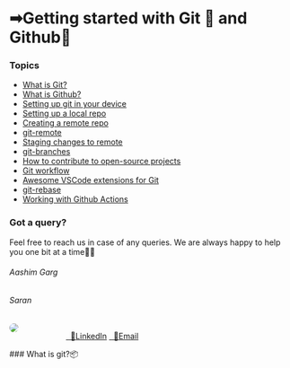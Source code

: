# ➡Getting started with Git 🎉 and Github🐙


### Topics
- [What is Git?](#1)
- [What is Github?](#2)
- [Setting up git in your device](#3)
- [Setting up a local repo](#4)
- [Creating a remote repo](#5)
- [git-remote](#6)
- [Staging changes to remote](#7)
- [git-branches](#8)
- [How to contribute to open-source projects](#9)
- [Git workflow](#10)
- [Awesome VSCode extensions for Git](#11)
- [git-rebase](#12)
- [Working with Github Actions](#13)

### Got a query?
Feel free to reach us in case of any queries. We are always happy to help you one bit at a time🐱‍💻

###### Aashim Garg

###### Saran
<div style="display:flex">
<div style="width:20%">
<img src="https://media-exp1.licdn.com/dms/image/C5603AQFVab5Kbi2x7w/profile-displayphoto-shrink_100_100/0/1612096633101?e=1618444800&v=beta&t=brEmn-KGIXc2W8sOAlBNZ-mX7eLD9yExV9xes2XONqA" style="border-radius:100%" /> </div>
<div>

<a href="https://www.linkedin.com/in/saranonearth/">&nbsp;&nbsp;🔗LinkedIn</a>
<a href="mailto:saran.suresh@outlook.com">&nbsp;&nbsp;📧Email</a>

</div>
</div>
### <a name="1"></a>What is git?📦






